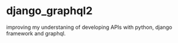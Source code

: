 # django_graphql2
improving my understaning of developing APIs with python, django framework and graphql.
